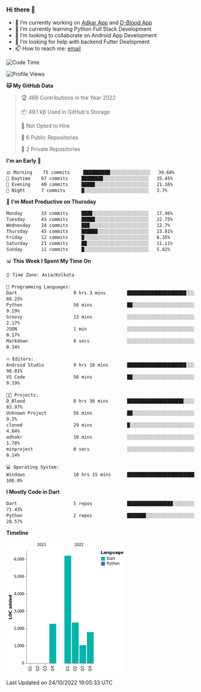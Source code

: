 ### Hi there 👋

- 🔭 I’m currently working on [Adkar App](https://github.com/pilgrimfathers/adkarApp) and [D-Blood App](https://github.com/LinoShaji/D-Blood)
- 🌱 I’m currently learning Python Full Stack Development
- 👯 I’m looking to collaborate on Android App Development
- 🤔 I’m looking for help with backend Futter Deelopment
- 📫 How to reach me: [email](mailto:linoshaji23@gmail.com)

<!--START_SECTION:waka-->
![Code Time](http://img.shields.io/badge/Code%20Time-17%20hrs-blue)

![Profile Views](http://img.shields.io/badge/Profile%20Views-5-blue)

**🐱 My GitHub Data** 

> 🏆 468 Contributions in the Year 2022
 > 
> 📦 49.1 kB Used in GitHub's Storage 
 > 
> 🚫 Not Opted to Hire
 > 
> 📜 6 Public Repositories 
 > 
> 🔑 2 Private Repositories  
 > 
**I'm an Early 🐤** 

```text
🌞 Morning    75 commits     ██████████░░░░░░░░░░░░░░░   39.68% 
🌆 Daytime    67 commits     ████████░░░░░░░░░░░░░░░░░   35.45% 
🌃 Evening    40 commits     █████░░░░░░░░░░░░░░░░░░░░   21.16% 
🌙 Night      7 commits      █░░░░░░░░░░░░░░░░░░░░░░░░   3.7%

```
📅 **I'm Most Productive on Thursday** 

```text
Monday       33 commits     ████░░░░░░░░░░░░░░░░░░░░░   17.46% 
Tuesday      43 commits     █████░░░░░░░░░░░░░░░░░░░░   22.75% 
Wednesday    24 commits     ███░░░░░░░░░░░░░░░░░░░░░░   12.7% 
Thursday     45 commits     ██████░░░░░░░░░░░░░░░░░░░   23.81% 
Friday       12 commits     █░░░░░░░░░░░░░░░░░░░░░░░░   6.35% 
Saturday     21 commits     ██░░░░░░░░░░░░░░░░░░░░░░░   11.11% 
Sunday       11 commits     █░░░░░░░░░░░░░░░░░░░░░░░░   5.82%

```


📊 **This Week I Spent My Time On** 

```text
⌚︎ Time Zone: Asia/Kolkata

💬 Programming Languages: 
Dart                     9 hrs 3 mins        ██████████████████████░░░   88.25% 
Python                   56 mins             ██░░░░░░░░░░░░░░░░░░░░░░░   9.19% 
Groovy                   13 mins             ░░░░░░░░░░░░░░░░░░░░░░░░░   2.17% 
JSON                     1 min               ░░░░░░░░░░░░░░░░░░░░░░░░░   0.17% 
Markdown                 0 secs              ░░░░░░░░░░░░░░░░░░░░░░░░░   0.14%

🔥 Editors: 
Android Studio           9 hrs 18 mins       ██████████████████████░░░   90.81% 
VS Code                  56 mins             ██░░░░░░░░░░░░░░░░░░░░░░░   9.19%

🐱‍💻 Projects: 
D_Blood                  8 hrs 36 mins       █████████████████████░░░░   83.97% 
Unknown Project          56 mins             ██░░░░░░░░░░░░░░░░░░░░░░░   9.2% 
cloned                   29 mins             █░░░░░░░░░░░░░░░░░░░░░░░░   4.84% 
adhakr                   10 mins             ░░░░░░░░░░░░░░░░░░░░░░░░░   1.78% 
minproject               0 secs              ░░░░░░░░░░░░░░░░░░░░░░░░░   0.14%

💻 Operating System: 
Windows                  10 hrs 15 mins      █████████████████████████   100.0%

```

**I Mostly Code in Dart** 

```text
Dart                     5 repos             █████████████████░░░░░░░░   71.43% 
Python                   2 repos             ███████░░░░░░░░░░░░░░░░░░   28.57%

```


**Timeline**

![Chart not found](https://raw.githubusercontent.com/LinoShaji/LinoShaji/main/charts/bar_graph.png) 


 Last Updated on 24/10/2022 19:05:33 UTC
<!--END_SECTION:waka-->
